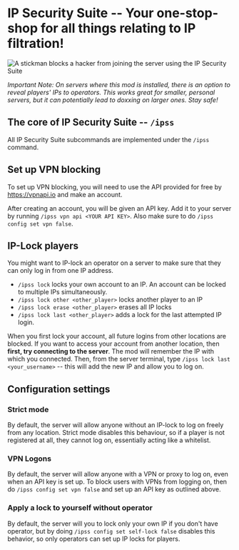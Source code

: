 # IP Security Suite -- Your one-stop-shop for all things relating to IP filtration!
![A stickman blocks a hacker from joining the server using the IP Security Suite](https://cdn.modrinth.com/data/cached_images/29dce2fc6a38138d2711fb406298b72483290e64.png)

_Important Note: On servers where this mod is installed, there is an option to reveal players' IPs to operators. This works great for smaller, personal servers, but it can potentially lead to doxxing on larger ones. Stay safe!_

## The core of IP Security Suite -- `/ipss`

All IP Security Suite subcommands are implemented under the `/ipss` command.

## Set up VPN blocking

To set up VPN blocking, you will need to use the API provided for free by https://vpnapi.io and make an account.

After creating an account, you will be given an API key. Add it to your server by running `/ipss vpn api <YOUR API KEY>`. Also make sure to do `/ipss config set vpn false`.

## IP-Lock players

You might want to IP-lock an operator on a server to make sure that they can only log in from one IP address.

- `/ipss lock` locks your own account to an IP. An account can be locked to multiple IPs simultaneously.
- `/ipss lock other <other_player>` locks another player to an IP
- `/ipss lock erase <other_player>` erases all IP locks
- `/ipss lock last <other_player>` adds a lock for the last attempted IP login.

When you first lock your account, all future logins from other locations are blocked. If you want to access your account from another location, then **first, try connecting to the server**. The mod will remember the IP with which you connected. Then, from the server terminal, type `/ipss lock last <your_username>` -- this will add the new IP and allow you to log on.

## Configuration settings

### Strict mode

By default, the server will allow anyone without an IP-lock to log on freely from any location. Strict mode disables this behaviour, so if a player is not registered at all, they cannot log on, essentially acting like a whitelist.

### VPN Logons

By default, the server will allow anyone with a VPN or proxy to log on, even when an API key is set up. To block users with VPNs from logging on, then do `/ipss config set vpn false` and set up an API key as outlined above.

### Apply a lock to yourself without operator

By default, the server will you to lock only your own IP if you don't have operator, but by doing `/ipss config set self-lock false` disables this behavior, so only operators can set up IP locks for players.
